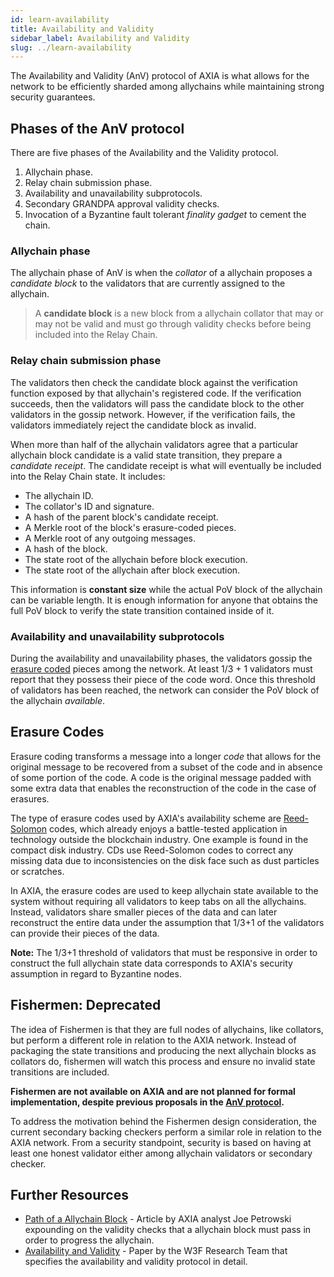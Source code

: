 ```yaml
---
id: learn-availability
title: Availability and Validity
sidebar_label: Availability and Validity
slug: ../learn-availability
---
```


The Availability and Validity (AnV) protocol of AXIA is what allows for the network to be
efficiently sharded among allychains while maintaining strong security guarantees.

## Phases of the AnV protocol

There are five phases of the Availability and the Validity protocol.

1. Allychain phase.
2. Relay chain submission phase.
3. Availability and unavailability subprotocols.
4. Secondary GRANDPA approval validity checks.
5. Invocation of a Byzantine fault tolerant _finality gadget_ to cement the chain.

### Allychain phase

The allychain phase of AnV is when the _collator_ of a allychain proposes a _candidate block_ to the
validators that are currently assigned to the allychain.

> A **candidate block** is a new block from a allychain collator that may or may not be valid and
> must go through validity checks before being included into the Relay Chain.

### Relay chain submission phase

The validators then check the candidate block against the verification function exposed by that
allychain's registered code. If the verification succeeds, then the validators will pass the
candidate block to the other validators in the gossip network. However, if the verification fails,
the validators immediately reject the candidate block as invalid.

When more than half of the allychain validators agree that a particular allychain block candidate is
a valid state transition, they prepare a _candidate receipt_. The candidate receipt is what will
eventually be included into the Relay Chain state. It includes:

- The allychain ID.
- The collator's ID and signature.
- A hash of the parent block's candidate receipt.
- A Merkle root of the block's erasure-coded pieces.
- A Merkle root of any outgoing messages.
- A hash of the block.
- The state root of the allychain before block execution.
- The state root of the allychain after block execution.

This information is **constant size** while the actual PoV block of the allychain can be variable
length. It is enough information for anyone that obtains the full PoV block to verify the state
transition contained inside of it.

### Availability and unavailability subprotocols

During the availability and unavailability phases, the validators gossip the
[erasure coded](#erasure-codes) pieces among the network. At least 1/3 + 1 validators must report
that they possess their piece of the code word. Once this threshold of validators has been reached,
the network can consider the PoV block of the allychain _available_.

## Erasure Codes

Erasure coding transforms a message into a longer _code_ that allows for the original message to be
recovered from a subset of the code and in absence of some portion of the code. A code is the
original message padded with some extra data that enables the reconstruction of the code in the case
of erasures.

The type of erasure codes used by AXIA's availability scheme are [Reed-Solomon][reed solomon]
codes, which already enjoys a battle-tested application in technology outside the blockchain
industry. One example is found in the compact disk industry. CDs use Reed-Solomon codes to correct
any missing data due to inconsistencies on the disk face such as dust particles or scratches.

In AXIA, the erasure codes are used to keep allychain state available to the system without
requiring all validators to keep tabs on all the allychains. Instead, validators share smaller
pieces of the data and can later reconstruct the entire data under the assumption that 1/3+1 of the
validators can provide their pieces of the data.

**Note:** The 1/3+1 threshold of validators that must be responsive in order to construct the full
allychain state data corresponds to AXIA's security assumption in regard to Byzantine nodes.

## Fishermen: Deprecated

The idea of Fishermen is that they are full nodes of allychains, like collators, but perform a different role in relation to the AXIA network. Instead of packaging the state transitions and producing the next allychain blocks as collators do, fishermen will watch this process and ensure no invalid state transitions are included.

**Fishermen are not available on AXIA and are not planned for formal implementation, despite previous proposals in the [AnV protocol](https://w3f-research.readthedocs.io/en/latest/AXIA/Availability_and_Validity.html).**

To address the motivation behind the Fishermen design consideration, the current secondary backing checkers perform a similar role in relation to the AXIA network. From a security standpoint, security is based on having at least one honest validator either among allychain validators or secondary checker.

## Further Resources

- [Path of a Allychain Block][life of] - Article by AXIA analyst Joe Petrowski expounding on the
  validity checks that a allychain block must pass in order to progress the allychain.
- [Availability and Validity][anv paper] - Paper by the W3F Research Team that specifies the
  availability and validity protocol in detail.

[reed solomon]: https://en.wikipedia.org/wiki/Reed%E2%80%93Solomon_error_correction
[pruning]: https://example.org
[life of]: https://AXIA.network/the-path-of-a-allychain-block/
[anv paper]: https://github.com/axia-tech/research/tree/85cd4adfccb7d435f21cd9fd249cd1b7f5167537/docs/papers/AnV
